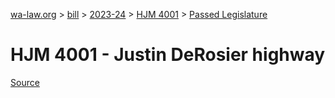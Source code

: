 [wa-law.org](/) > [bill](/bill/) > [2023-24](/bill/2023-24/) > [HJM 4001](/bill/2023-24/hjm/4001/) > [Passed Legislature](/bill/2023-24/hjm/4001/S.PL/)

# HJM 4001 - Justin DeRosier highway

[Source](http://lawfilesext.leg.wa.gov/biennium/2023-24/Pdf/Bills/House%20Passed%20Legislature/4001-S.PL-Justin%20DeRosier%20highway.pdf)
